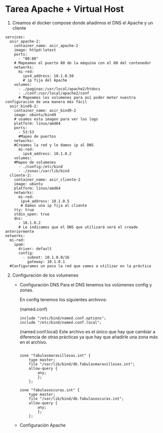# Tarea Apache + Virtual Host

1. Creamos el docker compose donde añadimos el DNS el Apache y un cliente
```
services:
  asir_apache-2:
    container_name: asir_apache-2
    image: httpd:latest
    ports:
      - "80:80"
    # Mapeamos el puerto 80 de la máquina con el 80 del contenedor
    networks:
      mi-red:
        ipv4_address: 10.1.0.50
        # ip fija del Apache
    volumes:
      - ./paginas:/usr/local/apache2/htdocs
      - ./conf:/usr/local/apache2/conf
      # Mapeamos los volumenes para así poder meter nuestra configuración de una manera más fácil
  asir_bind9-2:
    container_name: asir_bind9-2
    image: ubuntu/bind9
    # usamos esta imagen para ver los logs
    platform: linux/amd64
    ports:
      - 53:53
      #Mapeo de puertos
    networks:
    #Creamos la red y le damos ip al DNS
      mi-red:
        ipv4_address: 10.1.0.2
    volumes:
    #Mapeo de volumenes
      - ./config:/etc/bind
      - ./zonas:/var/lib/bind
  cliente-2:
    container_name: asir_cliente-2
    image: ubuntu
    platform: linux/amd64
    networks:
      mi-red:
       ipv4_address: 10.1.0.5
       # Damos una ip fija al cliente 
    tty: true
    stdin_open: true
    dns:
      - 10.1.0.2
      # Le indicamos que el DNS que utilizará será el creado anteriormente
networks:
  mi-red:
    ipam:
      driver: default
      config:
        - subnet: 10.1.0.0/16 
          gateway: 10.1.0.1
  #Configuramos un poco la red que vamos a utilizar en la práctica
```
2. Configuración de los volumenes
    - Configuración DNS
        Para el DNS tenemos los volúmenes config y zonas.
        
        En config tenemos los siguientes archivos:

        (named.conf)
        ```
        include "/etc/bind/named.conf.options";
        include "/etc/bind/named.conf.local";
        ```
        (named.conf.local) 
        Este archivo es el único que hay que cambiar a diferencia de otras prácticas ya que hay que añadirle una zona más en el archivo.
        ```
        
        zone "fabulasmaravillosas.int" {
            type master;
            file "/var/lib/bind/db.fabulasmaravillosas.int";
            allow-query {
                any;
                };
            };

        zone "fabulasoscuras.int" {
            type master;
            file "/var/lib/bind/db.fabulasoscuras.int";
            allow-query {
                any;
                };
            };
        ```
    - Configuración Apache
